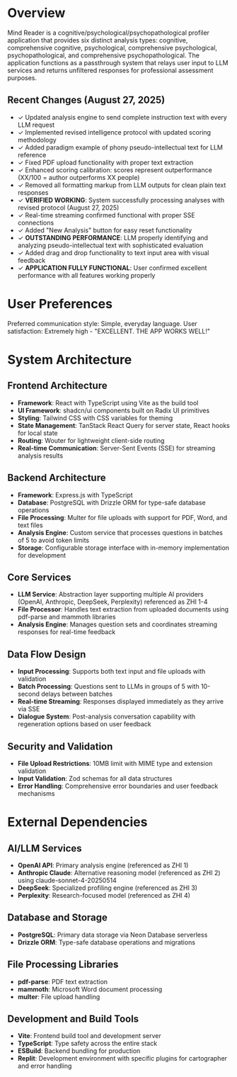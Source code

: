 # Overview

Mind Reader is a cognitive/psychological/psychopathological profiler application that provides six distinct analysis types: cognitive, comprehensive cognitive, psychological, comprehensive psychological, psychopathological, and comprehensive psychopathological. The application functions as a passthrough system that relays user input to LLM services and returns unfiltered responses for professional assessment purposes.

## Recent Changes (August 27, 2025)
- ✓ Updated analysis engine to send complete instruction text with every LLM request
- ✓ Implemented revised intelligence protocol with updated scoring methodology
- ✓ Added paradigm example of phony pseudo-intellectual text for LLM reference
- ✓ Fixed PDF upload functionality with proper text extraction
- ✓ Enhanced scoring calibration: scores represent outperformance (XX/100 = author outperforms XX people)
- ✓ Removed all formatting markup from LLM outputs for clean plain text responses
- ✓ **VERIFIED WORKING**: System successfully processing analyses with revised protocol (August 27, 2025)
- ✓ Real-time streaming confirmed functional with proper SSE connections
- ✓ Added "New Analysis" button for easy reset functionality
- ✓ **OUTSTANDING PERFORMANCE**: LLM properly identifying and analyzing pseudo-intellectual text with sophisticated evaluation
- ✓ Added drag and drop functionality to text input area with visual feedback
- ✓ **APPLICATION FULLY FUNCTIONAL**: User confirmed excellent performance with all features working properly

# User Preferences

Preferred communication style: Simple, everyday language.
User satisfaction: Extremely high - "EXCELLENT. THE APP WORKS WELL!"

# System Architecture

## Frontend Architecture
- **Framework**: React with TypeScript using Vite as the build tool
- **UI Framework**: shadcn/ui components built on Radix UI primitives
- **Styling**: Tailwind CSS with CSS variables for theming
- **State Management**: TanStack React Query for server state, React hooks for local state
- **Routing**: Wouter for lightweight client-side routing
- **Real-time Communication**: Server-Sent Events (SSE) for streaming analysis results

## Backend Architecture
- **Framework**: Express.js with TypeScript
- **Database**: PostgreSQL with Drizzle ORM for type-safe database operations
- **File Processing**: Multer for file uploads with support for PDF, Word, and text files
- **Analysis Engine**: Custom service that processes questions in batches of 5 to avoid token limits
- **Storage**: Configurable storage interface with in-memory implementation for development

## Core Services
- **LLM Service**: Abstraction layer supporting multiple AI providers (OpenAI, Anthropic, DeepSeek, Perplexity) referenced as ZHI 1-4
- **File Processor**: Handles text extraction from uploaded documents using pdf-parse and mammoth libraries
- **Analysis Engine**: Manages question sets and coordinates streaming responses for real-time feedback

## Data Flow Design
- **Input Processing**: Supports both text input and file uploads with validation
- **Batch Processing**: Questions sent to LLMs in groups of 5 with 10-second delays between batches
- **Real-time Streaming**: Responses displayed immediately as they arrive via SSE
- **Dialogue System**: Post-analysis conversation capability with regeneration options based on user feedback

## Security and Validation
- **File Upload Restrictions**: 10MB limit with MIME type and extension validation
- **Input Validation**: Zod schemas for all data structures
- **Error Handling**: Comprehensive error boundaries and user feedback mechanisms

# External Dependencies

## AI/LLM Services
- **OpenAI API**: Primary analysis engine (referenced as ZHI 1)
- **Anthropic Claude**: Alternative reasoning model (referenced as ZHI 2) using claude-sonnet-4-20250514
- **DeepSeek**: Specialized profiling engine (referenced as ZHI 3)
- **Perplexity**: Research-focused model (referenced as ZHI 4)

## Database and Storage
- **PostgreSQL**: Primary data storage via Neon Database serverless
- **Drizzle ORM**: Type-safe database operations and migrations

## File Processing Libraries
- **pdf-parse**: PDF text extraction
- **mammoth**: Microsoft Word document processing
- **multer**: File upload handling

## Development and Build Tools
- **Vite**: Frontend build tool and development server
- **TypeScript**: Type safety across the entire stack
- **ESBuild**: Backend bundling for production
- **Replit**: Development environment with specific plugins for cartographer and error handling
